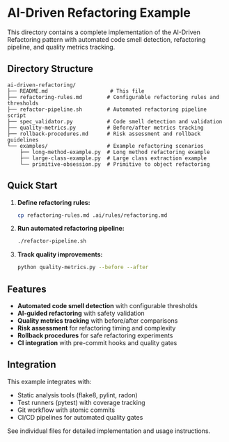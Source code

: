 # AI-Driven Refactoring Example

This directory contains a complete implementation of the AI-Driven Refactoring pattern with automated code smell detection, refactoring pipeline, and quality metrics tracking.

## Directory Structure

```
ai-driven-refactoring/
├── README.md                    # This file
├── refactoring-rules.md        # Configurable refactoring rules and thresholds
├── refactor-pipeline.sh        # Automated refactoring pipeline script
├── spec_validator.py           # Code smell detection and validation
├── quality-metrics.py          # Before/after metrics tracking
├── rollback-procedures.md      # Risk assessment and rollback guidelines
└── examples/                   # Example refactoring scenarios
    ├── long-method-example.py  # Long method refactoring example
    ├── large-class-example.py  # Large class extraction example
    └── primitive-obsession.py  # Primitive to object refactoring
```

## Quick Start

1. **Define refactoring rules:**
   ```bash
   cp refactoring-rules.md .ai/rules/refactoring.md
   ```

2. **Run automated refactoring pipeline:**
   ```bash
   ./refactor-pipeline.sh
   ```

3. **Track quality improvements:**
   ```bash
   python quality-metrics.py --before --after
   ```

## Features

- **Automated code smell detection** with configurable thresholds
- **AI-guided refactoring** with safety validation
- **Quality metrics tracking** with before/after comparisons
- **Risk assessment** for refactoring timing and complexity
- **Rollback procedures** for safe refactoring experiments
- **CI integration** with pre-commit hooks and quality gates

## Integration

This example integrates with:
- Static analysis tools (flake8, pylint, radon)
- Test runners (pytest) with coverage tracking
- Git workflow with atomic commits
- CI/CD pipelines for automated quality gates

See individual files for detailed implementation and usage instructions.